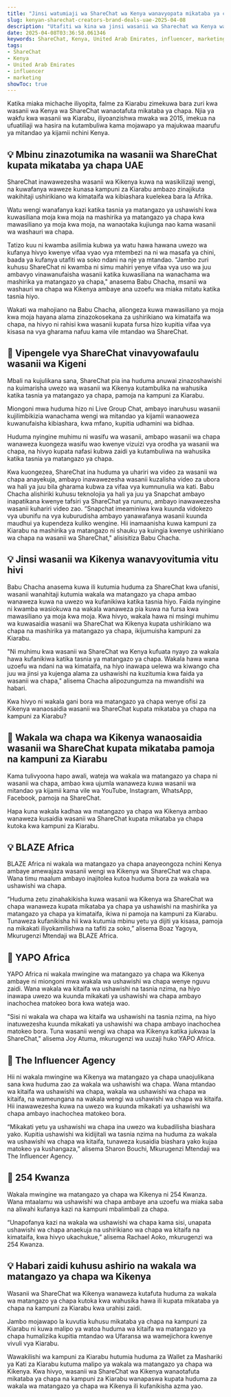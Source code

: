 ```yaml
---
title: "Jinsi watumiaji wa ShareChat wa Kenya wanavyopata mikataba ya chapa katika Falme za Kiarabu"
slug: kenyan-sharechat-creators-brand-deals-uae-2025-04-08
description: "Utafiti wa kina wa jinsi wasanii wa Sharechat wa Kenya wanavyopata biashara za chapa katika masoko ya Kiarabu."
date: 2025-04-08T03:36:58.061346
keywords: ShareChat, Kenya, United Arab Emirates, influencer, marketing
tags:
- ShareChat
- Kenya
- United Arab Emirates
- influencer
- marketing
showToc: true
---
```


Katika miaka michache iliyopita, falme za Kiarabu zimekuwa bara zuri kwa wasanii wa Kenya wa ShareChat wanaotafuta mikataba ya chapa. Njia ya wakfu kwa wasanii wa Kiarabu, iliyoanzishwa mwaka wa 2015, imekua na ufuatiliaji wa hasira na kutambuliwa kama mojawapo ya majukwaa maarufu ya mitandao ya kijamii nchini Kenya.

## 💡 Mbinu zinazotumika na wasanii wa ShareChat kupata mikataba ya chapa UAE

ShareChat inawawezesha wasanii wa Kikenya kuwa na wasikilizaji wengi, na kuwafanya waweze kunasa kampuni za Kiarabu ambazo zinajikuta wakihitaji ushirikiano wa kimataifa wa kibiashara kuelekea bara la Afrika.

Watu wengi wanafanya kazi katika tasnia ya matangazo ya ushawishi kwa kuwasiliana moja kwa moja na mashirika ya matangazo ya chapa kwa mawasiliano ya moja kwa moja, na wanaotaka kujiunga nao kama wasanii wa washauri wa chapa.

Tatizo kuu ni kwamba asilimia kubwa ya watu hawa hawana uwezo wa kufanya hivyo kwenye vifaa vyao vya mtembezi na ni wa masafa ya chini, baada ya kufanya utafiti wa soko ndani na nje ya mtandao. "Jambo zuri kuhusu ShareChat ni kwamba ni simu mahiri yenye vifaa vya uso wa juu ambavyo vinawanufaisha wasanii katika kuwasiliana na wanachama wa mashirika ya matangazo ya chapa," anasema Babu Chacha, msanii wa washauri wa chapa wa Kikenya ambaye ana uzoefu wa miaka mitatu katika tasnia hiyo.

Wakati wa mahojiano na Babu Chacha, aliongeza kuwa mawasiliano ya moja kwa moja hayana alama zinazokosekana za ushirikiano wa kimataifa wa chapa, na hivyo ni rahisi kwa wasanii kupata fursa hizo kupitia vifaa vya kisasa na vya gharama nafuu kama vile mtandao wa ShareChat.

## 📢 Vipengele vya ShareChat vinavyowafaulu wasanii wa Kigeni

Mbali na kujulikana sana, ShareChat pia ina huduma anuwai zinazoshawishi na kuimarisha uwezo wa wasanii wa Kikenya kutambulika na wahusika katika tasnia ya matangazo ya chapa, pamoja na kampuni za Kiarabu.

Miongoni mwa huduma hizo ni Live Group Chat, ambayo inaruhusu wasanii kujilimbikizia wanachama wengi wa mitandao ya kijamii wanaoweza kuwanufaisha kibiashara, kwa mfano, kupitia udhamini wa bidhaa. 

Huduma nyingine muhimu ni wasifu wa wasanii, ambapo wasanii wa chapa wanaweza kuongeza wasifu wao kwenye vizuizi vya orodha ya wasanii wa chapa, na hivyo kupata nafasi kubwa zaidi ya kutambuliwa na wahusika katika tasnia ya matangazo ya chapa.

Kwa kuongezea, ShareChat ina huduma ya uhariri wa video za wasanii wa chapa anayekuja, ambayo inawawezesha wasanii kuzalisha video za ubora wa hali ya juu bila gharama kubwa za vifaa vya kumnunulia wa kati. Babu Chacha alishiriki kuhusu teknolojia ya hali ya juu ya Snapchat ambayo inapatikana kwenye tafsiri ya ShareChat ya rununu, ambayo inawawezesha wasanii kuhariri video zao. “Snapchat imeaminiwa kwa kuunda vidokezo vya ubunifu na vya kuburudisha ambayo yanawafanya wasanii kuunda maudhui ya kupendeza kuliko wengine. Hii inamaanisha kuwa kampuni za Kiarabu na mashirika ya matangazo ni shauku ya kuingia kwenye ushirikiano wa chapa na wasanii wa ShareChat," alisisitiza Babu Chacha.

## 💡 Jinsi wasanii wa Kikenya wanavyovitumia vitu hivi

Babu Chacha anasema kuwa ili kutumia huduma za ShareChat kwa ufanisi, wasanii wanahitaji kutumia wakala wa matangazo ya chapa ambao wanaweza kuwa na uwezo wa kufanikiwa katika tasnia hiyo. Faida nyingine ni kwamba wasiokuwa na wakala wanaweza pia kuwa na fursa kwa mawasiliano ya moja kwa moja. Kwa hivyo, wakala hawa ni msingi muhimu wa kuwasaidia wasanii wa ShareChat wa Kikenya kupata ushirikiano wa chapa na mashirika ya matangazo ya chapa, ikijumuisha kampuni za Kiarabu.

"Ni muhimu kwa wasanii wa ShareChat wa Kenya kufuata nyayo za wakala hawa kufanikiwa katika tasnia ya matangazo ya chapa. Wakala hawa wana uzoefu wa ndani na wa kimataifa, na hiyo inawapa uelewa wa kiwango cha juu wa jinsi ya kujenga alama za ushawishi na kuzitumia kwa faida ya wasanii wa chapa," alisema Chacha alipozungumza na mwandishi wa habari.

Kwa hivyo ni wakala gani bora wa matangazo ya chapa wenye ofisi za Kikenya wanaosaidia wasanii wa ShareChat kupata mikataba ya chapa na kampuni za Kiarabu?

## 📢  Wakala wa chapa wa Kikenya wanaosaidia wasanii wa ShareChat kupata mikataba pamoja na kampuni za Kiarabu

Kama tulivyoona hapo awali, wateja wa wakala wa matangazo ya chapa ni wasanii wa chapa, ambao kwa ujumla wanaweza kuwa wasanii wa mitandao ya kijamii kama vile wa YouTube, Instagram, WhatsApp, Facebook, pamoja na ShareChat.

Hapa kuna wakala kadhaa wa matangazo ya chapa wa Kikenya ambao wanaweza kusaidia wasanii wa ShareChat kupata mikataba ya chapa kutoka kwa kampuni za Kiarabu.

## 💡  BLAZE Africa

BLAZE Africa ni wakala wa matangazo ya chapa anayeongoza nchini Kenya ambaye amewajaza wasanii wengi wa Kikenya wa ShareChat wa chapa. Wana timu maalum ambayo inajitolea kutoa huduma bora za wakala wa ushawishi wa chapa.

“Huduma zetu zinahakikisha kuwa wasanii wa Kikenya wa ShareChat wa chapa wanaweza kupata mikataba ya chapa ya ushawishi na mashirika ya matangazo ya chapa ya kimataifa, ikiwa ni pamoja na kampuni za Kiarabu. Tunaweza kufanikisha hii kwa kutumia mbinu yetu ya dijiti ya kisasa, pamoja na mikakati iliyokamilishwa na tafiti za soko,” alisema Boaz Yagoya, Mkurugenzi Mtendaji wa BLAZE Africa.

## 📢  YAPO Africa

YAPO Africa ni wakala mwingine wa matangazo ya chapa wa Kikenya ambaye ni miongoni mwa wakala wa ushawishi wa chapa wenye nguvu zaidi. Wana wakala wa kitaifa wa ushawishi na tasnia nzima, na hiyo inawapa uwezo wa kuunda mikakati ya ushawishi wa chapa ambayo inachochea matokeo bora kwa wateja wao.

"Sisi ni wakala wa chapa wa kitaifa wa ushawishi na tasnia nzima, na hiyo inatuwezesha kuunda mikakati ya ushawishi wa chapa ambayo inachochea matokeo bora. Tuna wasanii wengi wa chapa wa Kikenya katika jukwaa la ShareChat," alisema Joy Atuma, mkurugenzi wa uuzaji huko YAPO Africa.

## 📢  The Influencer Agency

Hii ni wakala mwingine wa Kikenya wa matangazo ya chapa unaojulikana sana kwa huduma zao za wakala wa ushawishi wa chapa. Wana mtandao wa kitaifa wa ushawishi wa chapa, wakala wa ushawishi wa chapa wa kitaifa, na wameungana na wakala wengi wa ushawishi wa chapa wa kitaifa. Hii inawawezesha kuwa na uwezo wa kuunda mikakati ya ushawishi wa chapa ambayo inachochea matokeo bora.

“Mikakati yetu ya ushawishi wa chapa ina uwezo wa kubadilisha biashara yako. Kupitia ushawishi wa kidijitali wa tasnia nzima na huduma za wakala wa ushawishi wa chapa wa kitaifa, tunaweza kusaidia biashara yako kujaa matokeo ya kushangaza,” alisema Sharon Bouchi, Mkurugenzi Mtendaji wa The Influencer Agency.

## 📢  254 Kwanza

Wakala mwingine wa matangazo ya chapa wa Kikenya ni 254 Kwanza. Wana mtaalamu wa ushawishi wa chapa ambaye ana uzoefu wa miaka saba na aliwahi kufanya kazi na kampuni mbalimbali za chapa. 

“Unapofanya kazi na wakala wa ushawishi wa chapa kama sisi, unapata ushawishi wa chapa anaekuja na ushirikiano wa chapa wa kitaifa na kimataifa, kwa hivyo ukachukue,” alisema Rachael Aoko, mkurugenzi wa 254 Kwanza.

## 💡 Habari zaidi kuhusu ashirio na wakala wa matangazo ya chapa wa Kikenya

Wasanii wa ShareChat wa Kikenya wanaweza kutafuta huduma za wakala wa matangazo ya chapa kutoka kwa wahusika hawa ili kupata mikataba ya chapa na kampuni za Kiarabu kwa urahisi zaidi.

Jambo mojawapo la kuvutia kuhusu mikataba ya chapa na kampuni za Kiarabu ni kuwa malipo ya watoa huduma wa kitaifa wa matangazo ya chapa humalizika kupitia mtandao wa Ufaransa wa wamejichora kwenye vivuli vya Kiarabu.

Wawakilishi wa kampuni za Kiarabu hutumia huduma za Wallet za Mashariki ya Kati za Kiarabu kutuma malipo ya wakala wa matangazo ya chapa wa Kikenya. Kwa hivyo, wasanii wa ShareChat wa Kikenya wanaotafuta mikataba ya chapa na kampuni za Kiarabu wanapaswa kupata huduma za wakala wa matangazo ya chapa wa Kikenya ili kufanikisha azma yao.